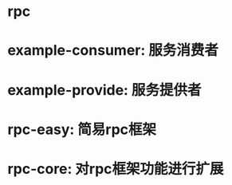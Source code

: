 # rpc
# example-consumer: 服务消费者
# example-provide: 服务提供者
# rpc-easy: 简易rpc框架
# rpc-core: 对rpc框架功能进行扩展
